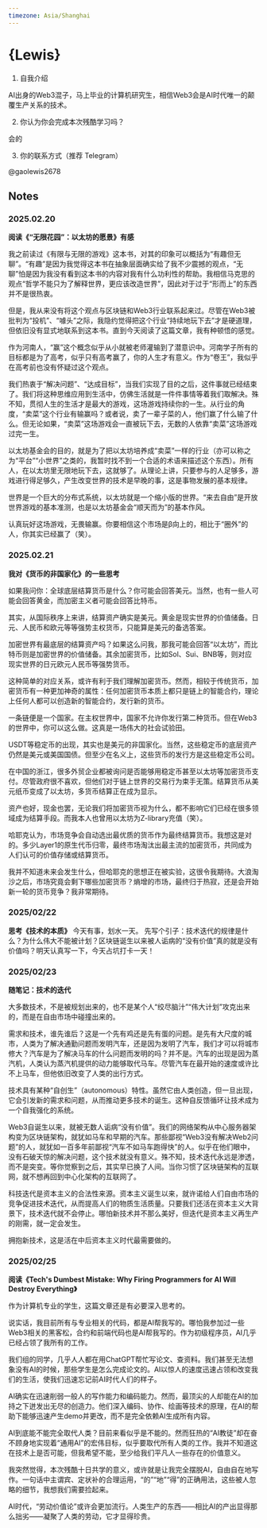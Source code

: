 ```yaml
---
timezone: Asia/Shanghai
---
```


# {Lewis}

1. 自我介绍

AI出身的Web3混子，马上毕业的计算机研究生，相信Web3会是AI时代唯一的颠覆生产关系的技术。

2. 你认为你会完成本次残酷学习吗？

会的

3. 你的联系方式（推荐 Telegram）

@gaolewis2678

## Notes

<!-- Content_START -->

### 2025.02.20

**阅读《“无限花园”：以太坊的愿景》有感**

我之前读过《有限与无限的游戏》这本书，对其的印象可以概括为“有趣但无聊”。“有趣”是因为我觉得这本书在抽象层面确实给了我不少震撼的观点，“无聊”怕是因为我没有看到这本书的内容对我有什么功利性的帮助。我相信马克思的观点“哲学不能只为了解释世界，更应该改造世界”，因此对于过于“形而上”的东西并不是很热衷。

但是，我从来没有将这个观点与区块链和Web3行业联系起来过。尽管在Web3被批判为“投机”、“噱头”之际，我隐约觉得把这个行业“持续地玩下去”才是硬道理，但依旧没有显式地联系到这本书。直到今天阅读了这篇文章，我有种顿悟的感觉。

作为河南人，“赢”这个概念似乎从小就被老师灌输到了潜意识中。河南学子所有的目标都是为了高考，似乎只有高考赢了，你的人生才有意义。作为“卷王”，我似乎在高考前也没有怀疑过这个观点。

我们热衷于“解决问题”、“达成目标”，当我们实现了目的之后，这件事就已经结束了。我们将这种思维应用到生活中，仿佛生活就是一件件事情等着我们取解决。殊不知，贯彻人生的生活才是最大的游戏，这场游戏持续你的一生。从行业的角度，“卖菜”这个行业有输赢吗？或者说，卖了一辈子菜的人，他们赢了什么输了什么。但无论如果，“卖菜”这场游戏会一直被玩下去，无数的人依靠“卖菜”这场游戏过完一生。

以太坊基金会的目的，就是为了把以太坊培养成“卖菜”一样的行业（亦可以称之为“平台”“小世界”之类的，我暂时找不到一个合适的术语来描述这个东西）。所有人，在以太坊里无限地玩下去，这就够了。从理论上讲，只要参与的人足够多，游戏进行得足够久，产生改变世界的技术是早晚的事，这是事物发展的基本规律。

世界是一个巨大的分布式系统，以太坊就是一个缩小版的世界。“来去自由”是开放世界游戏的基本准测，也是以太坊基金会“顺天而为”的基本作风。

认真玩好这场游戏，无畏输赢。你要相信这个市场是β向上的，相比于“圈外”的人，你其实已经赢了（笑）。

### 2025.02.21

**我对《货币的非国家化》的一些思考**

如果我问你：全球底层结算货币是什么？你可能会回答美元。当然，也有一些人可能会回答黄金，而加密主义者可能会回答比特币。

其实，从国际秩序上来讲，结算资产确实是美元。黄金是现实世界的价值储备。日元、人民币和欧元等等强势主权货币，只能算是美元的备选答案。

加密世界有最底层的结算资产吗？如果这么问我，那我可能会回答“以太坊”，而比特币则是加密世界的价值储备。其余加密货币，比如Sol、Sui、BNB等，则对应现实世界的日元欧元人民币等强势货币。

这种简单的对应关系，或许有利于我们理解加密货币。然而，相较于传统货币，加密货币有一种更加神奇的属性：任何加密货币本质上都只是链上的智能合约，理论上任何人都可以创造新的智能合约，发行新的货币。

一条链便是一个国家。在主权世界中，国家不允许你发行第二种货币。但在Web3的世界中，你可以这么做。这真是一场伟大的社会试验田。

USDT等稳定币的出现，其实也是美元的非国家化。当然，这些稳定币的底层资产仍然是美元或美国国债。但至少在名义上，这些货币的发行方是这些稳定币公司。

在中国的浙江，很多外贸企业都被询问是否能够用稳定币甚至以太坊等加密货币支付。尽管政府很不喜欢，但他们对于链上世界的交易行为束手无策。结算货币从美元纸币变成了以太坊，多货币结算正在成为显示。

资产也好，现金也罢，无论我们将加密货币视为什么，都不影响它们已经在很多领域成为结算手段。而我本人也曾用以太坊为Z-library充值（笑）。

哈耶克认为，市场竞争会自动选出最优质的货币作为最终结算货币。我想这是对的。多少Layer1的原生代币归零，最终市场淘汰出最主流的加密货币，共同成为人们认可的价值存储或结算货币。

我并不知道未来会发生什么，但哈耶克的思想正在被实验，这很令我期待。大浪淘沙之后，市场究竟会剩下哪些加密货币？熵增的市场，最终归于热寂，还是会开始新一轮的货币竞争？我非常期待。

### 2025/02/22

**思考《技术的本质》**
今天有事，划水一天。
先写个引子：技术迭代的规律是什么？为什么伟大不能被计划？区块链诞生以来被人诟病的“没有价值”真的就是没有价值吗？明天认真写一下，今天占坑打卡一天！

### 2025/02/23

**随笔记：技术的迭代**

大多数技术，不是被规划出来的，也不是某个人“绞尽脑汁”“伟大计划”攻克出来的，而是在自由市场中碰撞出来的。

需求和技术，谁先谁后？这是一个先有鸡还是先有蛋的问题。是先有大尺度的城市，人类为了解决通勤问题而发明汽车，还是因为发明了汽车，我们才可以将城市修大？汽车是为了解决马车的什么问题而发明的吗？并不是。汽车的出现是因为蒸汽机，人类认为蒸汽机提供的动力能够取代马车。尽管汽车在最开始的速度或许比不上马车，但他依旧改变了人类的出行方式。

技术具有某种“自创生”（autonomous）特性。虽然它由人类创造，但一旦出现，它会引发新的需求和问题，从而推动更多技术的诞生。这种自反馈循环让技术成为一个自我强化的系统。

Web3自诞生以来，就被无数人诟病“没有价值”。我们的网络架构从中心服务器架构变为区块链架构，就犹如马车和早期的汽车。那些鄙视“Web3没有解决Web2问题”的人，就犹如一百多年前鄙视“汽车不如马车跑得快”的人。似乎在他们眼中，没有石破天惊的解决问题，这个技术就没有意义。殊不知，技术迭代永远是渗透，而不是突变。等你觉察到之后，其实早已换了人间。当你习惯了区块链架构的互联网，就不想再回到中心化架构的互联网了。

科技迭代是资本主义的合法性来源。资本主义诞生以来，就许诺给人们自由市场的竞争促进技术迭代，从而提高人们的物质生活质量。只要我们还活在资本主义大背景下，技术迭代就不会停止。哪怕新技术并不那么美好，但迭代是资本主义再生产的刚需，就一定会发生。

拥抱新技术，这是活在中后资本主义时代最需要做的。

### 2025/02/25

**阅读《Tech's Dumbest Mistake: Why Firing Programmers for AI Will Destroy Everything》**

作为计算机专业的学生，这篇文章还是有必要深入思考的。

说实话，我目前所有与专业相关的代码，都是AI帮我写的。哪怕我参加过一些Web3相关的黑客松，合约和前端代码也是AI帮我写的。作为初级程序员，AI几乎已经占领了我所有的工作。

我们组的同学，几乎人人都在用ChatGPT帮忙写论文、查资料。我们甚至无法想象没有AI的时候，那些学生是怎么完成论文的。AI以惊人的速度迅速占领和改变我们的生活，使我们迅速忘记前AI时代人们的样子。

AI确实在迅速削弱一般人的写作能力和编码能力。然而，最顶尖的人却能在AI的加持之下迸发出无尽的创造力。他们深入编码、协作、绘画等技术的原理，在AI的帮助下能够迅速产生demo并更改，而不是完全依赖AI生成所有内容。

AI到底能不能完全取代人类？目前来看似乎是不能的。然而狂热的“AI教徒”却在奋不顾身地实现着“通用AI”的宏伟目标，似乎要取代所有人类的工作。我并不知道这在技术上是否可能，但我希望不能，至少给我们平凡人一些存在的价值意义。

我突然觉得，本次残酷十日共学的意义，或许就是让我完全摆脱AI，自由自在地写作。一句话中主谓宾、定状补的合理运用，“的”“地”“得”的正确用法，这些被人忽略的细节，我想我们需要捡起来。

AI时代，“劳动价值论”或许会更加流行。人类生产的东西——相比AI的产出显得那么拙劣——凝聚了人类的劳动，它才显得珍贵。

<!-- Content_END -->
